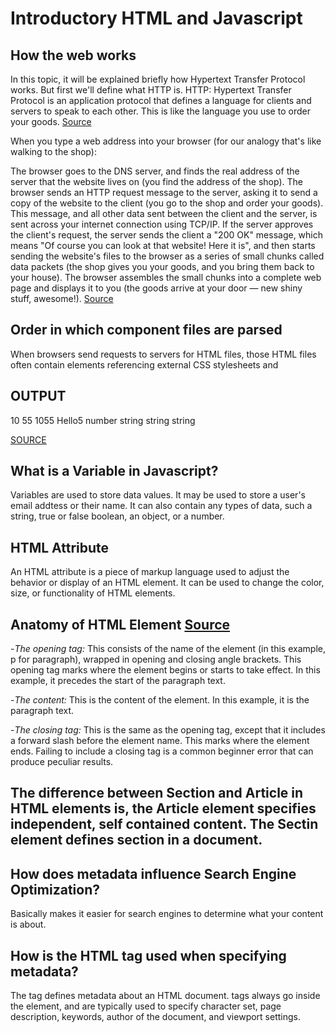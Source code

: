 
# Introductory HTML and Javascript

## How the web works

In this topic, it will be explained briefly how Hypertext Transfer Protocol works. But first we'll define what HTTP is.
HTTP: Hypertext Transfer Protocol is an application protocol that defines a language for clients and servers to speak to each other. This is like the language you use to order your goods. [Source](https://developer.mozilla.org/en-US/docs/Learn/Getting_started_with_the_web/How_the_Web_works)

When you type a web address into your browser (for our analogy that's like walking to the shop):

The browser goes to the DNS server, and finds the real address of the server that the website lives on (you find the address of the shop).
The browser sends an HTTP request message to the server, asking it to send a copy of the website to the client (you go to the shop and order your goods). This message, and all other data sent between the client and the server, is sent across your internet connection using TCP/IP.
If the server approves the client's request, the server sends the client a "200 OK" message, which means "Of course you can look at that website! Here it is", and then starts sending the website's files to the browser as a series of small chunks called data packets (the shop gives you your goods, and you bring them back to your house).
The browser assembles the small chunks into a complete web page and displays it to you (the goods arrive at your door — new shiny stuff, awesome!). [Source](https://developer.mozilla.org/en-US/docs/Learn/Getting_started_with_the_web/How_the_Web_works)


## Order in which component files are parsed


When browsers send requests to servers for HTML files, those HTML files often contain <link> elements referencing external CSS stylesheets and <script> elements referencing external JavaScript scripts. It's important to know the order in which those files are parsed by the browser as the browser loads the page:

The browser parses the HTML file first, and that leads to the browser recognizing any <link>-element references to external CSS stylesheets and any <script>-element references to scripts.
As the browser parses the HTML, it sends requests back to the server for any CSS files it has found from <link> elements, and any JavaScript files it has found from <script> elements, and from those, then parses the CSS and JavaScript.
The browser generates an in-memory DOM tree from the parsed HTML, generates an in-memory CSSOM structure from the parsed CSS, and compiles and executes the parsed JavaScript.
As the browser builds the DOM tree and applies the styles from the CSSOM tree and executes the JavaScript, a visual representation of the page is painted to the screen, and the user sees the page content and can begin to interact with it. [Source](https://developer.mozilla.org/en-US/docs/Learn/Getting_started_with_the_web/How_the_Web_works)


## How to find images to add to a website? Just find it on Google images and see what is best for your website. Or if you have your own, upload it on your webpage.
  
## How do you create a String vs a Number in JavaScript
  
In javascript , we can add a number and a number but if we try to add a number and a string then, as addition is not possible, 'concatenation' takes place.

In the following example, variables a,b,c and d are taken. For variable 'a', two numbers(5, 5) are added therefore it returned a  number(10). But in case of variable 'b' a string and a number ('5', 5) are added therefore, since a string is involved, we get the result as '55', which is a string. since strings are involved, Variables 'c' and 'd' also return a string as shown in the output.   

##EXAMPLE

<html>
<body>
<script type="text/javascript">
   var a = 5 + 5;
   var b = "5" + 5;
   var c = 5 + 5 + "5" + 5
   var d = "Hello" + 5;
   document.write(a + "<br>" + b + "<br>" + c + "</br>" + d);
   document.write("</br>");
   document.write(typeof(a));
   document.write("</br>");
   document.write(typeof(b));
   document.write("</br>");
   document.write(typeof(c));
   document.write("</br>");
   document.write(typeof(d));
</script>
</body>
</html>

## OUTPUT

10
55
1055
Hello5
number
string
string
string

[SOURCE](https://www.tutorialspoint.com/how-to-add-a-number-and-a-string-in-javascript)


## What is a Variable in Javascript?

Variables are used to store data values. It may be used to store a user's email addtess or their name. It can also contain any types of data, such a string, true or false boolean, an object, or a number.


## HTML Attribute

An HTML attribute is a piece of markup language used to adjust the behavior or display of an HTML element. It can be used to change the color, size, or functionality of HTML elements.


## Anatomy of HTML Element [Source](https://developer.mozilla.org/en-US/docs/Learn/HTML/Introduction_to_HTML/Getting_started)


-*The opening tag:* This consists of the name of the element (in this example, p for paragraph), wrapped in opening and closing angle brackets. This opening tag marks where the element begins or starts to take effect. In this example, it precedes the start of the paragraph text.


-*The content:* This is the content of the element. In this example, it is the paragraph text.


-*The closing tag:* This is the same as the opening tag, except that it includes a forward slash before the element name. This marks where the element ends. Failing to include a closing tag is a common beginner error that can produce peculiar results.


## The difference between Section and Article in HTML elements is, the Article element specifies independent, self contained content. The Sectin element defines section in a document.


## How does metadata influence Search Engine Optimization?


Basically makes it easier for search engines to determine what your content is about.


## How is the <meta> HTML tag used when specifying metadata?

The <meta> tag defines metadata about an HTML document. <meta> tags always go inside the <head> element, and are typically used to specify character set, page description, keywords, author of the document, and viewport settings.
  
  


